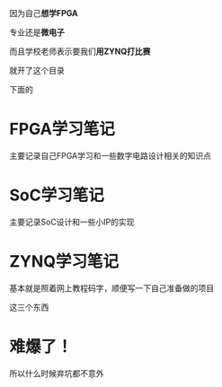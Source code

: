 因为自己**想学FPGA**

专业还是**微电子**

而且学校老师表示要我们**用ZYNQ打比赛**

就开了这个目录

下面的

# FPGA学习笔记

主要记录自己FPGA学习和一些数字电路设计相关的知识点

# SoC学习笔记

主要记录SoC设计和一些小IP的实现

# ZYNQ学习笔记

基本就是照着网上教程码字，顺便写一下自己准备做的项目

这三个东西

# 难爆了！

所以什么时候弃坑都不意外

